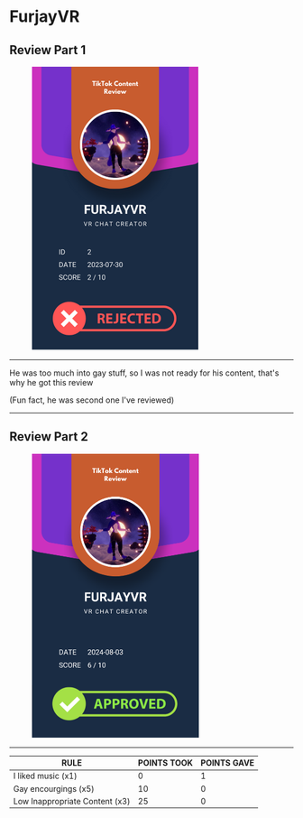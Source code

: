 # FurjayVR

## Review Part 1

<figure><img src="../.gitbook/assets/TikTok Review Card - Furjayvr - 1.png" alt="" width="295"><figcaption></figcaption></figure>

***

He was too much into gay stuff, so I was not ready for his content, that's why he got this review

(Fun fact, he was second one I've reviewed)

***

## Review Part 2

<figure><img src="../.gitbook/assets/TikTok Review Card - Furjayvr - 2.png" alt="" width="296"><figcaption></figcaption></figure>

***

| RULE                           | POINTS TOOK | POINTS GAVE |
| ------------------------------ | ----------- | ----------- |
| I liked music (x1)             | 0           | 1           |
| Gay encourgings (x5)           | 10          | 0           |
| Low Inappropriate Content (x3) | 25          | 0           |
